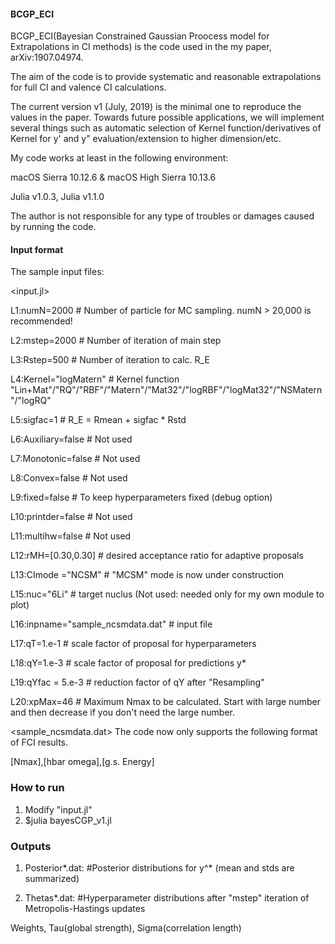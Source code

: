 #### BCGP_ECI
BCGP_ECI(Bayesian Constrained Gaussian Proocess model for Extrapolations in CI methods) is the code used in the my paper, arXiv:1907.04974.

The aim of the code is to provide systematic and reasonable extrapolations for full CI and valence CI calculations.

The current version v1 (July, 2019) is the minimal one to reproduce the values in the paper.
Towards future possible applications, we will implement several things such as automatic selection of Kernel function/derivatives of Kernel for y' and y" evaluation/extension to higher dimension/etc.

My code works at least in the following environment:

macOS Sierra 10.12.6 & macOS High Sierra 10.13.6

Julia v1.0.3, Julia v1.1.0

The author is not responsible for any type of troubles or damages caused by running the code.

#### Input format
The sample input files:

<input.jl>

L1:numN=2000               # Number of particle for MC sampling. numN > 20,000 is recommended!

L2:mstep=2000              # Number of iteration of main step

L3:Rstep=500               # Number of iteration to calc. R_E

L4:Kernel="logMatern"      # Kernel function "Lin+Mat"/"RQ"/"RBF"/"Matern"/"Mat32"/"logRBF"/"logMat32"/"NSMatern"/"logRQ"

L5:sigfac=1                # R_E = Rmean + sigfac * Rstd

L6:Auxiliary=false         # Not used

L7:Monotonic=false         # Not used

L8:Convex=false            # Not used

L9:fixed=false             # To keep hyperparameters fixed (debug option)

L10:printder=false          # Not used

L11:multihw=false           # Not used

L12:rMH=[0.30,0.30]         # desired acceptance ratio for adaptive proposals

L13:CImode ="NCSM"          # "MCSM" mode is now under construction

L15:nuc="6Li"               # target nuclus (Not used: needed only for my own module to plot)

L16:inpname="sample_ncsmdata.dat"    # input file

L17:qT=1.e-1                # scale factor of proposal for hyperparameters

L18:qY=1.e-3                # scale factor of proposal for predictions y*

L19:qYfac = 5.e-3           # reduction factor of qY after "Resampling"

L20:xpMax=46                # Maximum Nmax to be calculated. Start with large number and then decrease if you don't need the large number.

<sample_ncsmdata.dat>
The code now only supports the following format of FCI results.

[Nmax],[hbar omega],[g.s. Energy]


### How to run
1. Modify "input.jl"
2. $julia bayesCGP_v1.jl

### Outputs
1. Posterior*.dat:       #Posterior distributions for y^* (mean and stds are summarized)

2. Thetas*.dat:         #Hyperparameter distributions after "mstep" iteration of Metropolis-Hastings updates

Weights, Tau(global strength), Sigma(correlation length)
